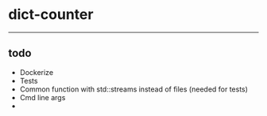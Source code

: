 # dict-counter

---
## todo

- Dockerize
- Tests
- Common function with std::streams instead of files (needed for tests)
- Cmd line args
- 